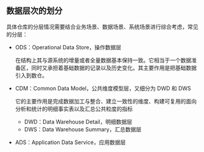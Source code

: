 ## 数据层次的划分

具体仓库的分层情况需要结合业务场景、数据场景、系统场景进行综合考虑，常见的分层：

- ODS：Operational Data Store，操作数据层

  在结构上其与源系统的增量或者全量数据基本保持一致。它相当于一个数据准备区，同时又承担着基础数据的记录以及历史变化。其主要作用是把基础数据引入到数仓。

- CDM：Common Data Model，公共维度模型层，又细分为 DWD 和 DWS

  它的主要作用是完成数据加工与整合、建立一致性的维度、构建可复用的面向分析和统计的明细事实表以及汇总公共粒度的指标 

  - DWD：Data Warehouse Detail，明细数据层
  - DWS：Data Warehouse Summary，汇总数据层

- ADS：Application Data Service，应用数据层